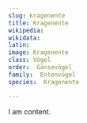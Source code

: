 ```yaml
---
slug: kragenente
title: Kragenente
wikipedia: 
wikidata: 
latin:
image: Kragenente
class: Vögel
order:  Gänsevögel
family:  Entenvögel 
species:  Kragenente

---
```


I am content.

